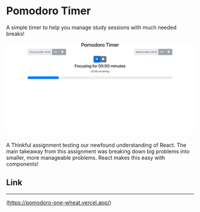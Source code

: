 # Pomodoro Timer
A simple timer to help you manage study sessions with much needed breaks!

![A screen shot of my Pomodoro Timer App](/public/images/Pomodoro.png "Pomodoro Timer")

A Thinkful assignment testing our newfound understanding of React. The main takeaway from this assignment was breaking down big problems into smaller, more manageable problems. React makes this easy with components!

## Link
----
(https://pomodoro-one-wheat.vercel.app/)
